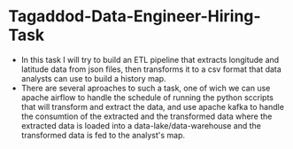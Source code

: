 # Tagaddod-Data-Engineer-Hiring-Task

- In this task I will try to build an ETL pipeline that extracts longitude and latitude data from json files, then transforms it to a csv format that data analysts can use to build a history map.
- There are several aproaches to such a task, one of wich we can use apache airflow to handle the schedule of running the python sccripts that will transform and extract the data, and use apache kafka to handle the consumtion of the extracted and the transformed data where the extracted data is loaded into a data-lake/data-warehouse and the transformed data is fed to the analyst's map.
